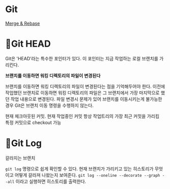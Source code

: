 # Git

[Merge & Rebase](https://www.notion.so/Merge-Rebase-22a457d7cac1476a990206470cde91c2)

# 📌Git HEAD

Git은 'HEAD’라는 특수한 포인터가 있다. 이 포인터는 지금 작업하는 로컬 브랜치를 가리킨다.

**브랜치를 이동하면 워킹 디렉토리의 파일이 변경된다**

브랜치를 이동하면 워킹 디렉토리의 파일이 변경된다는 점을 기억해두어야 한다. 이전에 작업했던 브랜치로 이동하면 워킹 디렉토리의 파일은 그 브랜치에서 가장 마지막으로 했던 작업 내용으로 변경된다. 파일 변경시 문제가 있어 브랜치를 이동시키는게 불가능한 경우 Git은 브랜치 이동 명령을 수행하지 않는다.  

현재 체크아웃된 커밋. 현재 작업중인 커밋
항상 작업트리의 가장 최근 커밋을 가리킴   
특정 커밋으로 checkout 가능  

# 📌Git Log

갈라지는 브랜치

`git log` 명령으로 쉽게 확인할 수 있다. 현재 브랜치가 가리키고 있는 히스토리가 무엇이고 어떻게 갈라져 나왔는지 보여준다. `git log --oneline --decorate --graph --all` 이라고 실행하면 히스토리를 출력한다.
